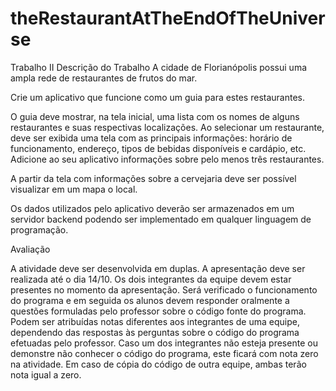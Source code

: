 # theRestaurantAtTheEndOfTheUniverse

Trabalho II
Descrição do Trabalho
A cidade de Florianópolis possui uma ampla rede de restaurantes de frutos do mar.

Crie um aplicativo que funcione como um guia para estes restaurantes.

O guia deve mostrar, na tela inicial, uma lista com os nomes de alguns restaurantes e suas respectivas localizações. Ao selecionar um restaurante, deve ser exibida uma tela com as principais informações: horário de funcionamento, endereço, tipos de bebidas disponíveis e cardápio, etc. Adicione ao seu aplicativo informações sobre pelo menos três restaurantes.

A partir da tela com informações sobre a cervejaria deve ser possível visualizar em um mapa o local.

 Os dados utilizados pelo aplicativo deverão ser armazenados em um servidor backend podendo ser implementado em qualquer linguagem de programação.

Avaliação

A atividade deve ser desenvolvida em duplas. A apresentação deve ser realizada até o dia 14/10. Os dois integrantes da equipe devem estar presentes no momento da apresentação. Será verificado o funcionamento do programa e em seguida os alunos devem responder oralmente a questões formuladas pelo professor sobre o código fonte do programa. Podem ser atribuídas notas diferentes aos integrantes de uma equipe, dependendo das respostas às perguntas sobre o código do programa efetuadas pelo professor. Caso um dos integrantes não esteja presente ou demonstre não conhecer o código do programa, este ficará com nota zero na atividade. Em caso de cópia do código de outra equipe, ambas terão nota igual a zero.
